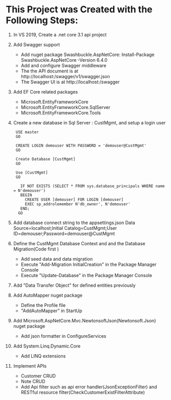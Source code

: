 # This Project was Created with the Following Steps:
1. In VS 2019, Create a .net core 3.1 api project
2. Add Swagger support
	 - Add nuget package Swashbuckle.AspNetCore: Install-Package Swashbuckle.AspNetCore -Version 6.4.0
	 - Add and configure Swagger middleware
	 - The the API document is at http://localhost:<port>/swagger/v1/swagger.json
	 - The Swagger UI is at http://localhost:<port>/swagger
3. Add EF Core related packages 
     - Microsoft.EntityFrameworkCore
	 - Microsoft.EntityFrameworkCore.SqlServer
	 - Microsoft.EntityFrameworkCore.Tools
4. Create a new database in Sql Server : CustMgmt, and setup a login user
		
		USE master
		GO

		CREATE LOGIN demouser WITH PASSWORD = 'demouser@CustMgmt'
		GO

		Create Database [CustMgmt]
		GO

		Use [CustMgmt]
		GO

		  IF NOT EXISTS (SELECT * FROM sys.database_principals WHERE name = N'demouser')
		  BEGIN
			CREATE USER [demouser] FOR LOGIN [demouser]
			EXEC sp_addrolemember N'db_owner', N'demouser'
		  END;
		 GO


5. Add database connect string to the appsettings.json 
	Data Source=localhost;Initial Catalog=CustMgmt;User ID=demouser;Password=demouser@CustMgmt

6. Define the CustMgmt Database Context and and the Database Migration(Code first )
	- Add seed data and data migration
	- Execute "Add-Migration InitialCreation" in the Package Manager Console
	- Execute "Update-Database" in the Package Manager Console
7. Add "Data Transfer Object" for defined entities previously
8. Add AutoMapper nuget package
	- Define the Profile file
	- "AddAutoMapper" in StartUp 
9. Add Microsoft.AspNetCore.Mvc.NewtonsoftJson(Newtonsoft.Json) nuget package
	- Add json formatter in ConfigureServices
10. Add System.Linq.Dynamic.Core 
    - Add LINQ extensions
11. Implement APIs
	- Customer CRUD
	- Note CRUD
	- Add Api filter such as  api error handler(JsonExceptionFilter) and RESTful resource filter(CheckCustomerExistFilterAttribute)
